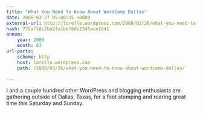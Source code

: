 ```yaml
---
title: "What You Need To Know About WordCamp Dallas"
date: 2008-03-27 05:08:35 +0000
external-url: http://lorelle.wordpress.com/2008/03/26/what-you-need-to-know-about-wordcamp-dallas/
hash: 772af16c2ba2fa1bbf6dc2345ace2d41
annum:
    year: 2008
    month: 03
url-parts:
    scheme: http
    host: lorelle.wordpress.com
    path: /2008/03/26/what-you-need-to-know-about-wordcamp-dallas/

---
```


I and a couple hundred other WordPress and blogging enthusiasts are gathering outside of Dallas, Texas, for a foot stomping and roaring great time this Saturday and Sunday.
